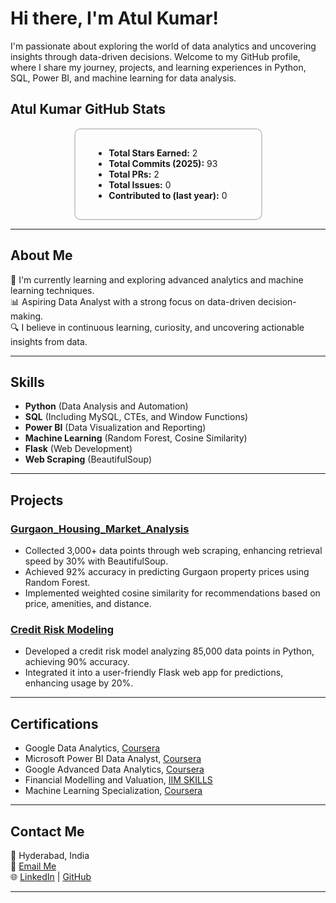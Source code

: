 # Hi there, I'm Atul Kumar! 

I'm passionate about exploring the world of data analytics and uncovering insights through data-driven decisions. Welcome to my GitHub profile, where I share my journey, projects, and learning experiences in Python, SQL, Power BI, and machine learning for data analysis.

## Atul Kumar GitHub Stats
<div style="border: 2px solid #ccc; border-radius: 10px; padding: 15px; padding-left: 30px; width: 50%; margin: 0 auto; text-align: left;">
  <ul>
    <li><strong>Total Stars Earned:</strong> 2</li>
    <li><strong>Total Commits (2025):</strong> 93</li>
    <li><strong>Total PRs:</strong> 2</li>
    <li><strong>Total Issues:</strong> 0</li>
    <li><strong>Contributed to (last year):</strong> 0</li>
  </ul>
</div>



---

## About Me
🌱 I'm currently learning and exploring advanced analytics and machine learning techniques.  
📊 Aspiring Data Analyst with a strong focus on data-driven decision-making.  
🔍 I believe in continuous learning, curiosity, and uncovering actionable insights from data.

---

## Skills
- **Python** (Data Analysis and Automation)  
- **SQL** (Including MySQL, CTEs, and Window Functions)  
- **Power BI** (Data Visualization and Reporting)  
- **Machine Learning** (Random Forest, Cosine Similarity)  
- **Flask** (Web Development)  
- **Web Scraping** (BeautifulSoup)

---

## Projects

### [Gurgaon_Housing_Market_Analysis](https://github.com/atulkumar7810/Gurgaon_Housing_Market_Analysis)
- Collected 3,000+ data points through web scraping, enhancing retrieval speed by 30% with BeautifulSoup.
- Achieved 92% accuracy in predicting Gurgaon property prices using Random Forest.
- Implemented weighted cosine similarity for recommendations based on price, amenities, and distance.

### [Credit Risk Modeling](https://github.com/atulkumar7810/Credit-Risk-Modeling)
- Developed a credit risk model analyzing 85,000 data points in Python, achieving 90% accuracy.
- Integrated it into a user-friendly Flask web app for predictions, enhancing usage by 20%.

---

## Certifications
- Google Data Analytics, [Coursera](https://www.coursera.org/account/accomplishments/professional-cert/F9MFBHMY6234)  
- Microsoft Power BI Data Analyst, [Coursera](https://www.coursera.org/account/accomplishments/professional-cert/BMQ511WM3JM5)  
- Google Advanced Data Analytics, [Coursera](https://www.coursera.org/account/accomplishments/professional-cert/5N03NTKGEDD3)  
- Financial Modelling and Valuation, [IIM SKILLS](https://lms.iimskills.in/certificates/a06e2edb56ef6c9f228ce2ff405f12e4/)  
- Machine Learning Specialization, [Coursera](https://coursera.org/share/2ace6fdd0955e82e38f747d0166c9099)

  
---

## Contact Me
📍 Hyderabad, India  
📧 [Email Me](mailto:atulkumarsingh7810@gmail.com)  
🌐 [LinkedIn](https://www.linkedin.com/in/atulkumar-s/) | [GitHub](https://github.com/atulkumar7810)

---
